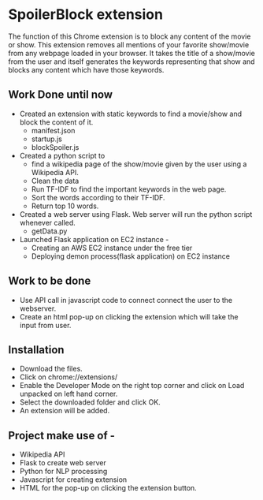 # SpoilerBlock extension
The function of this Chrome extension is to block any content of the movie or show.  This extension removes all mentions of your favorite show/movie from any webpage loaded in your browser. It takes the title of a show/movie from the user and itself generates the keywords representing that show and blocks any content which have those keywords. 

## Work Done until now
- Created an extension with static keywords to find a movie/show and block the content of it. 
  - manifest.json
  - startup.js
  - blockSpoiler.js
- Created a python script to 
  - find a  wikipedia page of the show/movie given by the user using a Wikipedia API. 
  - Clean the data
  - Run TF-IDF to find the important keywords in the web page.
  - Sort the words according to their TF-IDF.
  - Return top 10 words.
- Created a web server using Flask. Web server will run the python script whenever called.
  - getData.py
- Launched Flask application on EC2 instance - 
  - Creating an AWS EC2 instance under the free tier
  - Deploying demon process(flask application) on EC2 instance

## Work to be done 
- Use API call in javascript code to connect connect the user to the webserver.
- Create an html pop-up on clicking the extension which will take the input from user.

## Installation
- Download the files.
- Click on 
chrome://extensions/
- Enable the Developer Mode on the right top corner and click on Load unpacked on left hand corner.
- Select the downloaded folder and click OK.
- An extension will be added.

## Project make use of - 
- Wikipedia API
- Flask to create web server
- Python for NLP processing
- Javascript for creating extension
- HTML for the pop-up on clicking the extension button.
